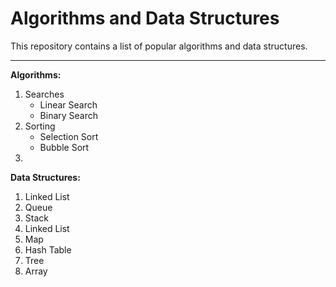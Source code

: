# Algorithms and Data Structures

This repository contains a list of popular algorithms and data structures.

---

__Algorithms:__

1. Searches
   - Linear Search
   - Binary Search
2. Sorting
    - Selection Sort
    - Bubble Sort
3. 


__Data Structures:__

1. Linked List
2. Queue
3. Stack
4. Linked List
5. Map
6. Hash Table
7. Tree
8. Array


